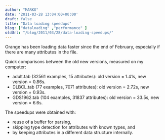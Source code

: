 ```yaml
---
author: "MARKO"
date: '2011-03-28 13:04:00+00:00'
draft: false
title: "Data loading speedups"
blog: ["dataloading" ,"performance" ]
oldUrl: "/blog/2011/03/28/data-loading-speedups/"
---
```


Orange has been loading data faster since the end of February, especially if there are many attributes in the file.

Quick comparisons between the old new versions, measured on my computer:  

* adult.tab (32561 examples, 15 attributes): old version = 1.41s, new version = 0.86s.  
* DLBCL.tab (77 examples, 7071 attributes): old version = 2.72s, new version = 0.93s.  
* GDS1962.tab (104 examples, 31837 attributes): old version = 33.5s, new version = 6.6s.

The speedups were obtained with:  

* reuse of a buffer for parsing,  
* skipping type detection for attributes with known types, and  
* by keeping attributes in a different data structure internally.
